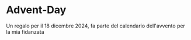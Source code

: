 # Advent-Day
Un regalo per il 18 dicembre 2024, fa parte del calendario dell'avvento per la mia fidanzata
